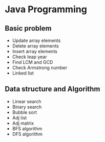 # Java Programming

## Basic problem 
* Update array elements
* Delete array elements
* Insert array elements
* Check leap year
* Find LCM and GCD
* Check Armstrong number
* Linked list


## Data structure and Algorithm

* Linear search
* Binary search
* Bubble sort
* Adj list
* Adj matrix
* BFS algorithm
* DFS algorithm
